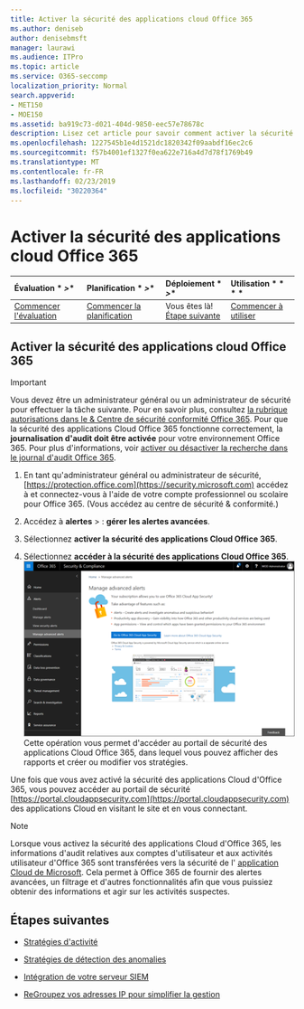 ```yaml
---
title: Activer la sécurité des applications cloud Office 365
ms.author: deniseb
author: denisebmsft
manager: laurawi
ms.audience: ITPro
ms.topic: article
ms.service: O365-seccomp
localization_priority: Normal
search.appverid:
- MET150
- MOE150
ms.assetid: ba919c73-d021-404d-9850-eec57e78678c
description: Lisez cet article pour savoir comment activer la sécurité des applications Cloud Office 365, optimisée par la sécurité des applications Cloud dans Microsoft Azure.
ms.openlocfilehash: 1227545b1e4d1521dc1820342f09aabdf16ec2c6
ms.sourcegitcommit: f57b4001ef1327f0ea622e716a4d7d78f1769b49
ms.translationtype: MT
ms.contentlocale: fr-FR
ms.lasthandoff: 02/23/2019
ms.locfileid: "30220364"
---
```

# <a name="turn-on-office-365-cloud-app-security"></a>Activer la sécurité des applications cloud Office 365
  
|Évaluation * *\>**|Planification * *\>**|Déploiement * *\>**|Utilisation * * * *|
|:-----|:-----|:-----|:-----|
|[Commencer l'évaluation](office-365-cas-overview.md) <br/> |[Commencer la planification](get-ready-for-office-365-cas.md) <br/> |Vous êtes là!  <br/> [Étape suivante](activity-policies-and-alerts.md) <br/> |[Commencer à utiliser](utilization-activities-for-ocas.md) <br/> |
  
## <a name="turn-on-office-365-cloud-app-security"></a>Activer la sécurité des applications cloud Office 365

> [!IMPORTANT]
> Vous devez être un administrateur général ou un administrateur de sécurité pour effectuer la tâche suivante. Pour en savoir plus, consultez [la rubrique autorisations dans le &amp; Centre de sécurité conformité Office 365](permissions-in-the-security-and-compliance-center.md). Pour que la sécurité des applications Cloud Office 365 fonctionne correctement, la **journalisation d'audit doit être activée** pour votre environnement Office 365. Pour plus d'informations, voir [activer ou désactiver la recherche dans le journal d'audit Office 365](turn-audit-log-search-on-or-off.md). 
  
1. En tant qu'administrateur général ou administrateur de sécurité, [https://protection.office.com](https://security.microsoft.com) accédez à et connectez-vous à l'aide de votre compte professionnel ou scolaire pour Office 365. (Vous accédez au centre de sécurité &amp; conformité.) 
    
2. Accédez à **alertes** \> : **gérer les alertes avancées**.
    
3. Sélectionnez **activer la sécurité des applications Cloud Office 365**.
    
4. Sélectionnez **accéder à la sécurité des applications Cloud Office 365**.<br/>![Dans le centre &amp; de sécurité conformité, choisissez gérer les alertes avancées pour accéder à la sécurité des applications Cloud Office 365](media/958632d4-03e3-4ade-8e22-d5509db6fca7.png)<br/>Cette opération vous permet d'accéder au portail de sécurité des applications Cloud Office 365, dans lequel vous pouvez afficher des rapports et créer ou modifier vos stratégies.

Une fois que vous avez activé la sécurité des applications Cloud d'Office 365, vous pouvez accéder au portail de sécurité [https://portal.cloudappsecurity.com](https://portal.cloudappsecurity.com) des applications Cloud en visitant le site et en vous connectant.
    
> [!NOTE]
> Lorsque vous activez la sécurité des applications Cloud d'Office 365, les informations d'audit relatives aux comptes d'utilisateur et aux activités utilisateur d'Office 365 sont transférées vers la sécurité de l' [application Cloud de Microsoft](https://aka.ms/whatiscas). Cela permet à Office 365 de fournir des alertes avancées, un filtrage et d'autres fonctionnalités afin que vous puissiez obtenir des informations et agir sur les activités suspectes. 
  
## <a name="next-steps"></a>Étapes suivantes

- [Stratégies d'activité](activity-policies-and-alerts.md)
    
- [Stratégies de détection des anomalies](anomaly-detection-policies-in-ocas.md)
    
- [Intégration de votre serveur SIEM](integrate-your-siem-server-with-office-365-cas.md)
    
- [ReGroupez vos adresses IP pour simplifier la gestion](group-your-ip-addresses-in-ocas.md)
    

